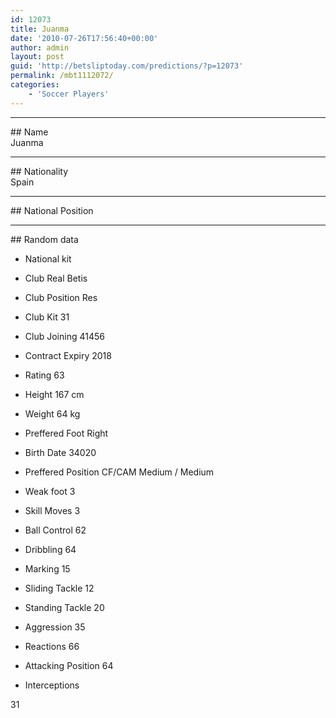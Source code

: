 ```yaml
---
id: 12073
title: Juanma
date: '2010-07-26T17:56:40+00:00'
author: admin
layout: post
guid: 'http://betsliptoday.com/predictions/?p=12073'
permalink: /mbt1112072/
categories:
    - 'Soccer Players'
---
```


- - - - - -

\## Name  
 Juanma

- - - - - -

\## Nationality  
 Spain

- - - - - -

\## National Position

- - - - - -

\## Random data

- National kit
- Club
 Real Betis

- Club Position
 Res

- Club Kit
 31

- Club Joining
 41456

- Contract Expiry
 2018

- Rating
 63

- Height
 167 cm

- Weight
 64 kg

- Preffered Foot
 Right

- Birth Date
 34020

- Preffered Position
 CF/CAM Medium / Medium

- Weak foot
 3

- Skill Moves
 3

- Ball Control
 62

- Dribbling
 64

- Marking
 15

- Sliding Tackle
 12

- Standing Tackle
 20

- Aggression
 35

- Reactions
 66

- Attacking Position
 64

- Interceptions

 31